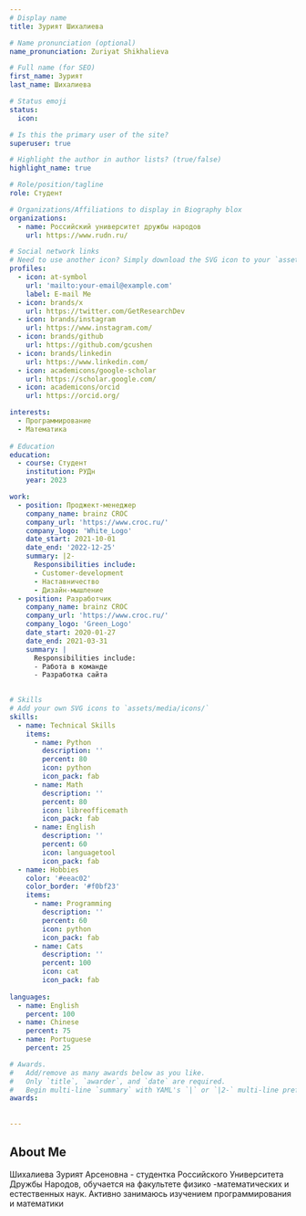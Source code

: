 ```yaml
---
# Display name
title: Зурият Шихалиева

# Name pronunciation (optional)
name_pronunciation: Zuriyat Shikhalieva

# Full name (for SEO)
first_name: Зурият
last_name: Шихалиева

# Status emoji
status:
  icon: 

# Is this the primary user of the site?
superuser: true

# Highlight the author in author lists? (true/false)
highlight_name: true

# Role/position/tagline
role: Студент

# Organizations/Affiliations to display in Biography blox
organizations:
  - name: Российский университет дружбы народов 
    url: https://www.rudn.ru/

# Social network links
# Need to use another icon? Simply download the SVG icon to your `assets/media/icons/` folder.
profiles:
  - icon: at-symbol
    url: 'mailto:your-email@example.com'
    label: E-mail Me
  - icon: brands/x
    url: https://twitter.com/GetResearchDev
  - icon: brands/instagram
    url: https://www.instagram.com/
  - icon: brands/github
    url: https://github.com/gcushen
  - icon: brands/linkedin
    url: https://www.linkedin.com/
  - icon: academicons/google-scholar
    url: https://scholar.google.com/
  - icon: academicons/orcid
    url: https://orcid.org/

interests:
  - Программирование
  - Математика
  
# Education
education:
  - course: Студент
    institution: РУДн
    year: 2023

work:
  - position: Проджект-менеджер
    company_name: brainz CROC
    company_url: 'https://www.croc.ru/'
    company_logo: 'White_Logo'
    date_start: 2021-10-01
    date_end: '2022-12-25'
    summary: |2-
      Responsibilities include:
      - Customer-development
      - Наставничество
      - Дизайн-мышление
  - position: Разработчик 
    company_name: brainz CROC
    company_url: 'https://www.croc.ru/'
    company_logo: 'Green_Logo'
    date_start: 2020-01-27
    date_end: 2021-03-31
    summary: |
      Responsibilities include:
      - Работа в команде
      - Разработка сайта
      

# Skills
# Add your own SVG icons to `assets/media/icons/`
skills:
  - name: Technical Skills
    items:
      - name: Python
        description: ''
        percent: 80
        icon: python
        icon_pack: fab
      - name: Math
        description: ''
        percent: 80
        icon: libreofficemath
        icon_pack: fab
      - name: English
        description: ''
        percent: 60
        icon: languagetool
        icon_pack: fab
  - name: Hobbies
    color: '#eeac02'
    color_border: '#f0bf23'
    items:
      - name: Programming
        description: ''
        percent: 60
        icon: python
        icon_pack: fab
      - name: Cats
        description: ''
        percent: 100
        icon: cat
        icon_pack: fab
      
languages:
  - name: English
    percent: 100
  - name: Chinese
    percent: 75
  - name: Portuguese
    percent: 25

# Awards.
#   Add/remove as many awards below as you like.
#   Only `title`, `awarder`, and `date` are required.
#   Begin multi-line `summary` with YAML's `|` or `|2-` multi-line prefix and indent 2 spaces below.
awards:
  
      
---
```


## About Me

Шихалиева Зурият Арсеновна - студентка Российского Университета Дружбы Народов, обучается на факультете физико -математических и естественных наук. Активно занимаюсь изучением программирования и математики 
